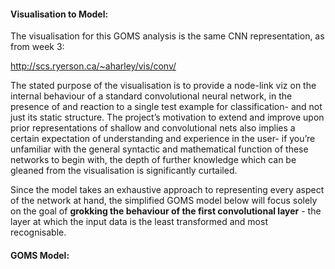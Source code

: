 #### Visualisation to Model:
The visualisation for this GOMS analysis is the same CNN representation, as from week 3:

http://scs.ryerson.ca/~aharley/vis/conv/

The stated purpose of the visualisation is to provide a node-link viz on the internal behaviour of a standard convolutional neural network, in the presence of and reaction to a single test example for classification- and not just its static structure. The project’s motivation to extend and improve upon prior representations of shallow and convolutional nets also implies a certain expectation of understanding and experience in the user- if you’re unfamiliar with the general syntactic and mathematical function of these networks to begin with, the depth of further knowledge which can be gleaned from the visualisation is significantly curtailed. 

Since the model takes an exhaustive approach to representing
every aspect of the network at hand, 
the simplified GOMS model below will 
focus solely on the goal of 
__grokking the behaviour of the first convolutional layer__ - the layer at which the input data is the least transformed and most recognisable. 

#### GOMS Model:
